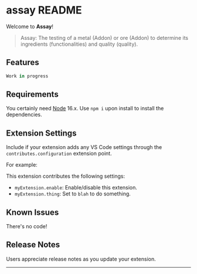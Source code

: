 # assay README

Welcome to **Assay**!

> Assay: The testing of a metal (Addon) or ore (Addon) to determine its ingredients (functionalities) and quality (quality).

## Features

```ts
Work in progress
```

## Requirements

You certainly need [Node](https://nodejs.org/en/) 16.x. Use `npm i` upon install to install the dependencies.

## Extension Settings

Include if your extension adds any VS Code settings through the `contributes.configuration` extension point.

For example:

This extension contributes the following settings:

* `myExtension.enable`: Enable/disable this extension.
* `myExtension.thing`: Set to `blah` to do something.

## Known Issues

There's no code!

## Release Notes

Users appreciate release notes as you update your extension.



---


